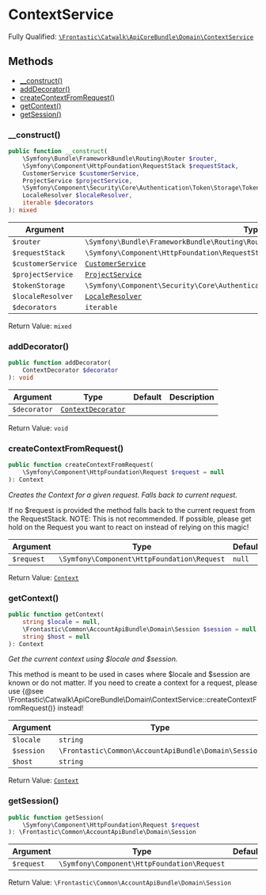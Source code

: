 #  ContextService

Fully Qualified: [`\Frontastic\Catwalk\ApiCoreBundle\Domain\ContextService`](../../../../src/php/ApiCoreBundle/Domain/ContextService.php)

## Methods

* [__construct()](#__construct)
* [addDecorator()](#adddecorator)
* [createContextFromRequest()](#createcontextfromrequest)
* [getContext()](#getcontext)
* [getSession()](#getsession)

### __construct()

```php
public function __construct(
    \Symfony\Bundle\FrameworkBundle\Routing\Router $router,
    \Symfony\Component\HttpFoundation\RequestStack $requestStack,
    CustomerService $customerService,
    ProjectService $projectService,
    \Symfony\Component\Security\Core\Authentication\Token\Storage\TokenStorageInterface $tokenStorage,
    LocaleResolver $localeResolver,
    iterable $decorators
): mixed
```

Argument|Type|Default|Description
--------|----|-------|-----------
`$router`|`\Symfony\Bundle\FrameworkBundle\Routing\Router`||
`$requestStack`|`\Symfony\Component\HttpFoundation\RequestStack`||
`$customerService`|[`CustomerService`](CustomerService.md)||
`$projectService`|[`ProjectService`](ProjectService.md)||
`$tokenStorage`|`\Symfony\Component\Security\Core\Authentication\Token\Storage\TokenStorageInterface`||
`$localeResolver`|[`LocaleResolver`](Context/LocaleResolver.md)||
`$decorators`|`iterable`||

Return Value: `mixed`

### addDecorator()

```php
public function addDecorator(
    ContextDecorator $decorator
): void
```

Argument|Type|Default|Description
--------|----|-------|-----------
`$decorator`|[`ContextDecorator`](ContextDecorator.md)||

Return Value: `void`

### createContextFromRequest()

```php
public function createContextFromRequest(
    \Symfony\Component\HttpFoundation\Request $request = null
): Context
```

*Creates the Context for a given request. Falls back to current request.*

If no $request is provided the method falls back to the current request from the RequestStack. NOTE: This is
not recommended. If possible, please get hold on the Request you want to react on instead of relying on this
magic!

Argument|Type|Default|Description
--------|----|-------|-----------
`$request`|`\Symfony\Component\HttpFoundation\Request`|`null`|

Return Value: [`Context`](Context.md)

### getContext()

```php
public function getContext(
    string $locale = null,
    \Frontastic\Common\AccountApiBundle\Domain\Session $session = null,
    string $host = null
): Context
```

*Get the current context using $locale and $session.*

This method is meant to be used in cases where $locale and $session are known or do not matter. If you need to
create a context for a request, please use {@see \Frontastic\Catwalk\ApiCoreBundle\Domain\ContextService::createContextFromRequest()} instead!

Argument|Type|Default|Description
--------|----|-------|-----------
`$locale`|`string`|`null`|
`$session`|`\Frontastic\Common\AccountApiBundle\Domain\Session`|`null`|
`$host`|`string`|`null`|

Return Value: [`Context`](Context.md)

### getSession()

```php
public function getSession(
    \Symfony\Component\HttpFoundation\Request $request
): \Frontastic\Common\AccountApiBundle\Domain\Session
```

Argument|Type|Default|Description
--------|----|-------|-----------
`$request`|`\Symfony\Component\HttpFoundation\Request`||

Return Value: `\Frontastic\Common\AccountApiBundle\Domain\Session`

